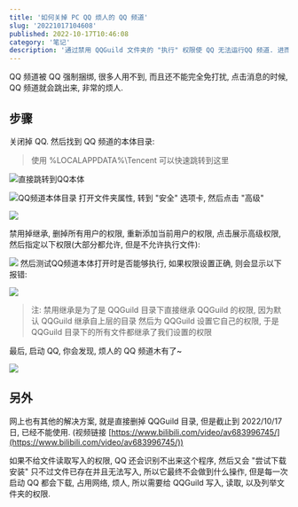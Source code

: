 ```yaml
---
title: '如何关掉 PC QQ 烦人的 QQ 频道'
slug: '20221017104608'
published: 2022-10-17T10:46:08
category: '笔记'
description: '通过禁用 QQGuild 文件夹的 "执行" 权限使 QQ 无法运行QQ 频道. 进而实现关闭 QQ 频道功能.'
---
```


QQ 频道被 QQ 强制捆绑, 很多人用不到, 而且还不能完全免打扰, 点击消息的时候, QQ 频道就会跳出来, 非常的烦人.


## 步骤


关闭掉 QQ. 然后找到 QQ 频道的本体目录:


> 使用 %LOCALAPPDATA%\Tencent 可以快速跳转到这里


![直接跳转到QQ本体](/images/f3394c708be242149a4051a194a01fa2.png)


![QQ频道本体目录](/images/e144607c0932435a98c3b9492d99c029.png)
打开文件夹属性, 转到 "安全" 选项卡, 然后点击 "高级"

![](/images/769fdd8b1eb742be942173bc62649504.png)


禁用掉继承, 删掉所有用户的权限, 重新添加当前用户的权限, 点击展示高级权限, 然后指定以下权限(大部分都允许, 但是不允许执行文件):

![](/images/148804dbe31f499fa1784de54f7c4323.png)
然后测试QQ频道本体打开时是否能够执行, 如果权限设置正确, 则会显示以下报错:

![](/images/8518be19918b4e8597f053efa52e7f2b.png)


> 注: 禁用继承是为了是 QQGuild 目录下直接继承 QQGuild 的权限, 因为默认 QQGuild 继承自上层的目录
> 然后为 QQGuild 设置它自己的权限, 于是 QQGuild 目录下的所有文件都继承了我们设置的权限


最后, 启动 QQ, 你会发现, 烦人的 QQ 频道木有了~

![](/images/fdbbbfc187c642e6b40484b8955f9e3d.png)


## 另外

网上也有其他的解决方案, 就是直接删掉 QQGuild 目录, 但是截止到 2022/10/17 日, 已经不能使用. (视频链接 [https://www.bilibili.com/video/av683996745/](https://www.bilibili.com/video/av683996745/))


如果不给文件读取写入的权限, QQ 还会识别不出来这个程序, 然后又会 "尝试下载安装" 只不过文件已存在并且无法写入, 所以它最终不会做到什么操作, 但是每一次启动 QQ 都会下载, 占用网络, 烦人, 所以需要给 QQGuild 写入, 读取, 以及列举文件夹的权限.
